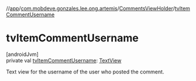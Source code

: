 //[app](../../../index.md)/[com.mobdeve.gonzales.lee.ong.artemis](../index.md)/[CommentsViewHolder](index.md)/[tvItemCommentUsername](tv-item-comment-username.md)

# tvItemCommentUsername

[androidJvm]\
private val [tvItemCommentUsername](tv-item-comment-username.md): [TextView](https://developer.android.com/reference/kotlin/android/widget/TextView.html)

Text view for the username of the user who posted the comment.
